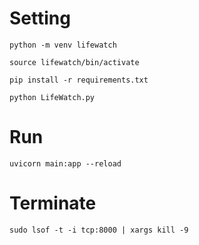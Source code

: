 # Setting
```
python -m venv lifewatch
```
```
source lifewatch/bin/activate
```
```
pip install -r requirements.txt
```
```
python LifeWatch.py
```
# Run
```
uvicorn main:app --reload
```
# Terminate
```
sudo lsof -t -i tcp:8000 | xargs kill -9
```